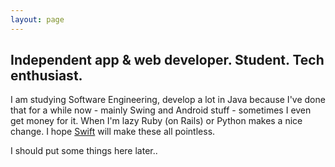 ```yaml
---
layout: page
---
```


<h2 id="me-description">
  Independent app &amp; web developer. Student. Tech enthusiast.
</h2>

I am studying Software Engineering, develop a lot in Java because I've done that for a while now - mainly Swing and Android stuff - sometimes I even get money for it. When I'm lazy Ruby (on Rails) or Python makes a nice change. I hope [Swift](http://developer.apple.com/swift) will make these all pointless.

I should put some things here later..